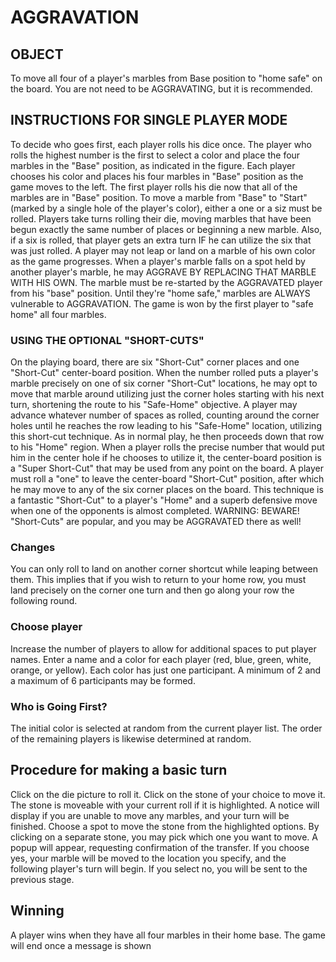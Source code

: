
# AGGRAVATION

## OBJECT

To move all four of a player's marbles from Base position to "home safe" on the board. You are not need to be AGGRAVATING, but it is recommended.

## INSTRUCTIONS FOR SINGLE PLAYER MODE

To decide who goes first, each player rolls his dice once. The player who rolls the highest number is the first to select a color and place the four marbles in the "Base" position, as indicated in the figure. Each player chooses his color and places his four marbles in "Base" position as the game moves to the left. The first player rolls his die now that all of the marbles are in "Base" position. To move a marble from "Base" to "Start" (marked by a single hole of the player's color), either a one or a siz must be rolled. Players take turns rolling their die, moving marbles that have been begun exactly the same number of places or beginning a new marble. Also, if a six is rolled, that player gets an extra turn IF he can utilize the six that was just rolled. A player may not leap or land on a marble of his own color as the game progresses. When a player's marble falls on a spot held by another player's marble, he may AGGRAVE BY REPLACING THAT MARBLE WITH HIS OWN. The marble must be re-started by the AGGRAVATED player from his "base" position. Until they're "home safe," marbles are ALWAYS vulnerable to AGGRAVATION. The game is won by the first player to "safe home" all four marbles.

### USING THE OPTIONAL "SHORT-CUTS"

On the playing board, there are six "Short-Cut" corner places and one "Short-Cut" center-board position. When the number rolled puts a player's marble precisely on one of six corner "Short-Cut" locations, he may opt to move that marble around utilizing just the corner holes starting with his next turn, shortening the route to his "Safe-Home" objective. A player may advance whatever number of spaces as rolled, counting around the corner holes until he reaches the row leading to his "Safe-Home" location, utilizing this short-cut technique. As in normal play, he then proceeds down that row to his "Home" region. When a player rolls the precise number that would put him in the center hole if he chooses to utilize it, the center-board position is a "Super Short-Cut" that may be used from any point on the board. A player must roll a "one" to leave the center-board "Short-Cut" position, after which he may move to any of the six corner places on the board. This technique is a fantastic "Short-Cut" to a player's "Home" and a superb defensive move when one of the opponents is almost completed. WARNING: BEWARE! "Short-Cuts" are popular, and you may be AGGRAVATED there as well!

### Changes

You can only roll to land on another corner shortcut while leaping between them. This implies that if you wish to return to your home row, you must land precisely on the corner one turn and then go along your row the following round.

### Choose player

Increase the number of players to allow for additional spaces to put player names. Enter a name and a color for each player (red, blue, green, white, orange, or yellow). Each color has just one participant. A minimum of 2 and a maximum of 6 participants may be formed.

### Who is Going First?

The initial color is selected at random from the current player list. The order of the remaining players is likewise determined at random.

## Procedure for making a basic turn

Click on the die picture to roll it.
Click on the stone of your choice to move it. The stone is moveable with your current roll if it is highlighted. A notice will display if you are unable to move any marbles, and your turn will be finished.
Choose a spot to move the stone from the highlighted options. By clicking on a separate stone, you may pick which one you want to move.
A popup will appear, requesting confirmation of the transfer. If you choose yes, your marble will be moved to the location you specify, and the following player's turn will begin. If you select no, you will be sent to the previous stage.

## Winning

A player wins when they have all four marbles in their home base. The game will end once a message is shown
